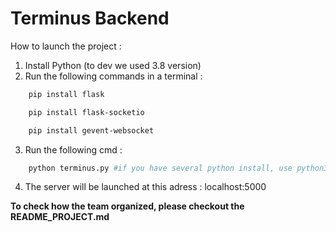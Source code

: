# Terminus Backend

How to launch the project :
1. Install Python (to dev we used 3.8 version)
2. Run the following commands in a terminal :

```bash
    pip install flask
```
```bash
    pip install flask-socketio
```
```bash    
    pip install gevent-websocket
```
3. Run the following cmd :
```bash
    python terminus.py #if you have several python install, use python3 terminus.py
```

4. The server will be launched at this adress :
localhost:5000

**To check how the team organized, please checkout the README_PROJECT.md**

